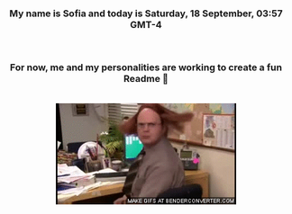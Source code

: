 


<div align="center">
<h3 >My name is Sofia and today is Saturday, 18 September, 03:57 GMT-4</h3><br>
<h3 >For now, me and my personalities are working to create a fun Readme 👋
</h3><br>
<img src='img/dwight.gif' alt='working...'/>
</div>
